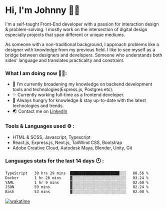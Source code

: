 # Hi, I'm Johnny 👋🧑‍

I'm a self-taught Front-End developer with a passion for interaction design & problem-solving. I mostly work on the intersection of digital design especially projects that span different or unique mediums.

As someone with a non-traditional background, I approach problems like a designer with knowledge from my previous field. I like to see myself as a bridge between designers and developers. Someone who understands both sides' language and translates practicality and constraint.

### What I am doing now 🧑‍💻:

- 🔭 I’m currently broadening my knowledge on backend development tools and technologies(Express.js, Postgres etc).
- ✨ Currently working full-time as a frontend developer.
- 📖 Always hungry for knowledge & stay up-to-date with the latest technologies and trends.
- 🌏 Contact me on [LinkedIn](https://www.linkedin.com/in/johchai/)

### Tools & Languages used ⚙️ :

- HTML & SCSS, Javascript, Typescript
- React.js, Express.js, Next.js, TailWind CSS, Bootstrap
- Adobe Creative Cloud, Autodesk Maya, Blender, Unity, Git

### Languages stats for the last 14 days 🕛 :

<!--START_SECTION:waka-->

```txt
TypeScript   39 hrs 29 mins  ██████████████████████░░░   88.56 %
Docker       1 hr 26 mins    ▓░░░░░░░░░░░░░░░░░░░░░░░░   03.24 %
YAML         1 hr 9 mins     ▓░░░░░░░░░░░░░░░░░░░░░░░░   02.60 %
JSON         59 mins         ▓░░░░░░░░░░░░░░░░░░░░░░░░   02.24 %
Bash         53 mins         ▓░░░░░░░░░░░░░░░░░░░░░░░░   02.00 %
```

<!--END_SECTION:waka-->

[![wakatime](https://wakatime.com/badge/user/0cd14e89-b357-451d-b5c1-4a79286fb5a6.svg)](https://wakatime.com/@0cd14e89-b357-451d-b5c1-4a79286fb5a6)
